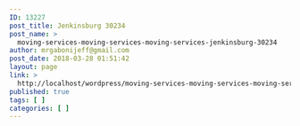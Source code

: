 ```yaml
---
ID: 13227
post_title: Jenkinsburg 30234
post_name: >
  moving-services-moving-services-moving-services-jenkinsburg-30234
author: mrgabonijeff@gmail.com
post_date: 2018-03-28 01:51:42
layout: page
link: >
  http://localhost/wordpress/moving-services-moving-services-moving-services-jenkinsburg-30234/
published: true
tags: [ ]
categories: [ ]
---
```


